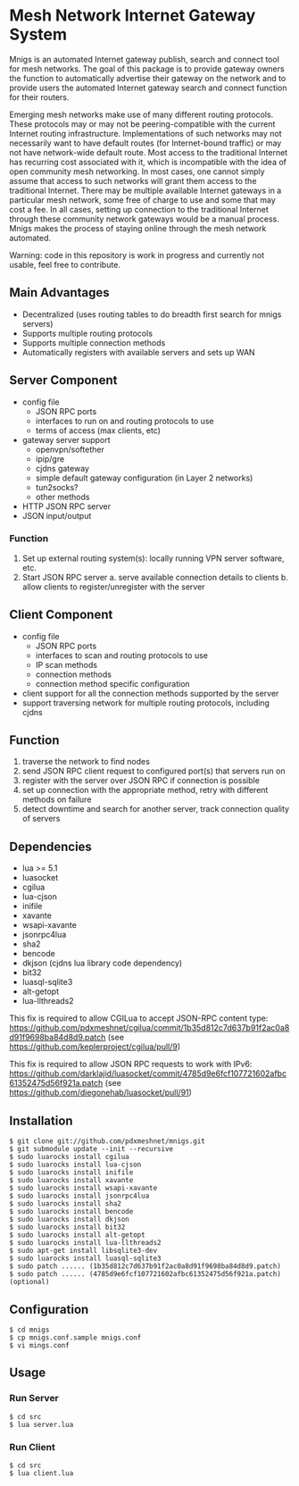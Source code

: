 # Mesh Network Internet Gateway System
Mnigs is an automated Internet gateway publish, search and connect tool for mesh networks.  The goal of this package is to provide gateway owners the function to automatically advertise their gateway on the network and to provide users the automated Internet gateway search and connect function for their routers.

Emerging mesh networks make use of many different routing protocols.  These protocols may or may not be peering-compatible with the current Internet routing infrastructure.  Implementations of such networks may not necessarily want to have default routes (for Internet-bound traffic) or may not have network-wide default route.  Most access to the traditional Internet has recurring cost associated with it, which is incompatible with the idea of open community mesh networking.  In most cases, one cannot simply assume that access to such networks will grant them access to the traditional Internet.  There may be multiple available Internet gateways in a particular mesh network, some free of charge to use and some that may cost a fee.  In all cases, setting up connection to the traditional Internet through these community network gateways would be a manual process.  Mnigs makes the process of staying online through the mesh network automated.

Warning:  code in this repository is work in progress and currently not usable, feel free to contribute.

## Main Advantages
* Decentralized (uses routing tables to do breadth first search for mnigs servers)
* Supports multiple routing protocols
* Supports multiple connection methods
* Automatically registers with available servers and sets up WAN

## Server Component
* config file
  * JSON RPC ports
  * interfaces to run on and routing protocols to use
  * terms of access (max clients, etc)
* gateway server support
  * openvpn/softether
  * ipip/gre
  * cjdns gateway
  * simple default gateway configuration (in Layer 2 networks)
  * tun2socks?
  * other methods
* HTTP JSON RPC server
* JSON input/output

### Function
1. Set up external routing system(s): locally running VPN server software, etc.
2. Start JSON RPC server
  a. serve available connection details to clients
  b. allow clients to register/unregister with the server

## Client Component
* config file
  * JSON RPC ports
  * interfaces to scan and routing protocols to use
  * IP scan methods
  * connection methods
  * connection method specific configuration
* client support for all the connection methods supported by the server
* support traversing network for multiple routing protocols, including cjdns

## Function
  1. traverse the network to find nodes
  2. send JSON RPC client request to configured port(s) that servers run on
  3. register with the server over JSON RPC if connection is possible
  4. set up connection with the appropriate method, retry with different methods on failure
  5. detect downtime and search for another server, track connection quality of servers

## Dependencies
* lua >= 5.1
* luasocket
* cgilua
* lua-cjson
* inifile
* xavante
* wsapi-xavante
* jsonrpc4lua
* sha2
* bencode
* dkjson (cjdns lua library code dependency)
* bit32
* luasql-sqlite3
* alt-getopt
* lua-llthreads2

This fix is required to allow CGILua to accept JSON-RPC content type: https://github.com/pdxmeshnet/cgilua/commit/1b35d812c7d637b91f2ac0a8d91f9698ba84d8d9.patch
(see https://github.com/keplerproject/cgilua/pull/9)

This fix is required to allow JSON RPC requests to work with IPv6: https://github.com/darklajid/luasocket/commit/4785d9e6fcf107721602afbc61352475d56f921a.patch
(see https://github.com/diegonehab/luasocket/pull/91)

## Installation
```
$ git clone git://github.com/pdxmeshnet/mnigs.git
$ git submodule update --init --recursive
$ sudo luarocks install cgilua
$ sudo luarocks install lua-cjson
$ sudo luarocks install inifile
$ sudo luarocks install xavante
$ sudo luarocks install wsapi-xavante
$ sudo luarocks install jsonrpc4lua
$ sudo luarocks install sha2
$ sudo luarocks install bencode
$ sudo luarocks install dkjson
$ sudo luarocks install bit32
$ sudo luarocks install alt-getopt
$ sudo luarocks install lua-llthreads2
$ sudo apt-get install libsqlite3-dev
$ sudo luarocks install luasql-sqlite3
$ sudo patch ...... (1b35d812c7d637b91f2ac0a8d91f9698ba84d8d9.patch)
$ sudo patch ...... (4785d9e6fcf107721602afbc61352475d56f921a.patch) (optional)
```

## Configuration
```
$ cd mnigs
$ cp mnigs.conf.sample mnigs.conf
$ vi mings.conf
```

## Usage

### Run Server
```
$ cd src
$ lua server.lua
```

### Run Client
```
$ cd src
$ lua client.lua
```
